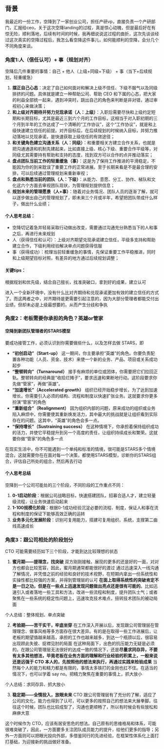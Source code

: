 ## **背景**
我最近的一份工作，空降到了一家创业公司，担任产研vp，直接负责一个产研部门，汇报给ceo，关于这次空降landing的过程，真是惊心动魄，但是最后好在有惊无险，顺利落地，后续有时间的时候，我再细说说这过程的曲折，这次先谈谈经过这次真实的空降过程后，我怎么看空降这件事儿，如何能顺利的空降，会分几个不同角度来谈。

### 角度1:人（信任认可）+ 事（规划对齐）
空降后几件重要的事情：自己 + 他人（上级+同级+下级） + 事（当下+后续规划，轻重缓急）
1) **摆正自己心态**：决定了自己如何面对和解决上级不信任、下级不服气以及同级排挤的问题。具体就是建立一种帮助公司、帮助 CEO 和下属的心态，把大家的利益全部统一起来，遇到冲突时，跳出自己的角色来判断是非对错，通过审视初心来做决策；
2) **和上级对齐期待并努力兑现承诺（人：上级）**：入职后需要尽快和上级约定短期和长期目标，尤其是最近三到六个月的工作目标，这相当于对入职初期的三个月到半年的工作达成了一个清晰的“工作协议”，这个“工作协议”，就是和上级快速建立信任的前提。对齐目标后，在后续规划的时候纳入目标，并努力推动落地以兑现承诺，是快速获取上级信任的有效途径；
3) **和关键角色建立沟通关系（人：同级）**：和重要相关方建立合作关系，也就是把沟通通道和机制先建起来，比如直接上级、核心下级、重要合作平级等，对同级尤其需要持有帮助和支持的态度，找到双方可以合作的点并推动落实；
4) **盘点团队当前工作的轻重缓急（事）**：这是为了保持工作推进的平滑稳定，不能因为你的到来耽误了重要工作的正常进展。至于长期来看是不是最合理的安排，可以后续通过管理规划来重新审视；
5) **盘点和熟悉当前的团队（人：下级）**：从能力、意愿、分工、协作、梯队和文化这六个方面去审视团队现状，为管理规划提供信息；
6) **规划未来的管理愿景（人+事）**：随着对业务情况、团队人员的逐渐了解，就可以逐步做出自己的管理规划了，即未来三个月或半年，希望把团队带成什么样子，做出什么业绩；

#### **个人思考总结**：
- 空降切记着急并轻易采取行动做出改变，需要通过沟通充分熟悉当下的人和事之后，再进行未来规划
- 人（获得信任和认可）：上级对齐期望兑现承诺建立信任，平级多支持和帮助建立合作，下级利用经验解决单点问题获得信服
- 事（获得成功）：梳理当前轻重缓急的事情，先保证重要工作平稳推进，同时和上级期望目标对照，有差异的地方通过后续规划调整；

#### **关键tips**：
根据规划和优先级，结合自己擅长，找准突破口，拿到好的成果，建立认可

进入一个全新环境中，没有什么比对齐期待和兑现承诺更加有效的建立信任的方式了。而这两者之中，对齐期待是更需要引起注意的，因为大部分管理者都能交付出业绩，但却未必是上级最想要的，从而产生分歧和争执

### **角度2**：老板需要你承担的角色？英雄or管家
#### **空降到新团队管理者的STARS模型**
要成功接管工作，必须认识到你需要做些什么，以及怎样去做
STARS，即
- **“初创启动”（Start-up）**
这一期间，你主要承担“英雄”的角色。你要负责配置各种功能（人员、资金、技术）来使一个新的业务、产品、项目或关系成功起步
- **“整顿转向”（Turnaround）**
接手有麻烦的单位或团体，你需要把它们拉回正轨。整顿转向的经典是“收拾烂摊子”，要求迅速和果断地行动。这阶段要求你先做“管家”，再做“英雄”。
- **“加速增长”（Accelerated growth）**
组织已经开始稳步增长，为了达到加速增长，你需要引入必须的结构、流程和制度以快速扩张业务。这就要求你更多扮演“管家”的角色
- **“重新组合”（Realignment）**
因为组织内部的问题，原来成功的组织或业务陷入麻烦中，你需要使其重新焕发活力，其中最大的挑战就是让组织看到实际存在的问题。这其中，“英雄”的角色会多一点。
- **“保持增长”（Sustraining success）**
在这种情境下，你承担着保持组织成功的活力，并使它平稳提升到另一个高度的责任，让组织持续成长和繁荣。这就要你做“管家”的角色多一点

在现实生活中，你不可能遇到一个单纯和标准的情境，很可能是STARS多个情境混合。这就需要你在在面对每一个决策，都使用STARS模型，诊断你的STARS组合，评估自己所处的组合，然后再去行动

#### **个人思考总结**
空降到一个公司可能处的三个阶段，不同阶段的工作重点不同：
1) **0-1启动阶段**：根据公司战略目标，快速搭建团队，招募合适人才，建立轻量级流程，让业务快速启动起来
2) **1-100规模化阶段**：根据0-1成功经验沉淀必要的流程、制度，保证人和事在流程和制度的保证下能够高效正确的运转
3) **业务多元化发展阶段**：识别可复用能力，搭建可复用组织、系统，支撑第二曲线高速成长

### **角度3**：跟公司相处的阶段划分
CTO 可能需要经历如下三个阶段，才能到达比较理想的状态
1) **蜜月期——提理念，找突破**
双方刚刚接触，展现的更多的还是好的一面，对对方也都会比较宽容，因此，蜜月期通常都能很好的渡过
通过迅速深入一线沟通了解情况，并凭借之前的经验和良好的技术视野，在短期内拿出一份系统性和实操性都比较强的方案，并得到管理层的认可
**在面上取得系统性的突破肯定不是一日之功，但是在一些点上迅速发现问题做出亮点还是很有可能的**。比如迅速引入或者落地一些工具和方法，改进一些流程和制度，提升团队士气；或者聚焦在一些系统的稳定性问题上，迅速攻克技术难点，扭转技术团队的被动局面

个人总结：整体规划、单点突破

2) **考验期——苦干实干，牢底坐穿**
在工作深入开展以后，发现跟公司管理层在管理理念、做事风格等多方面存在很大差异。有的是在取得一些工作进展后，让老板的期望值越来越高，承担的工作也越来越多，到达一个瓶颈以后，很容易出现顾此失彼、捉襟见肘的局面
在这种局面下，出色的抗压能力无疑是必须的。在跟公司管理层无法很好的达成一致的情况下，还是**尽量求同存异，不要有太多其他想法，毕竟老板在业务方面的理解和行业经验的积累上，一般来说还是远强于 CTO 本人的，先按照他的想法来执行，再通过实践来检验成果**
当然每个人的能力和精力都是有限的，事情太多铁打的金刚也扛不住。在适当的情况下，也可以学着 say no。把精力聚焦在重要的事情上，抓大放小

个人总结：求同存异、抓大放小

3) **稳定期——全情投入，放眼未来**
 CTO 跟公司管理层有了充分的了解，适应了公司的文化，能力也得到了认可，可以更多的按照自己的想法来大展拳脚。往往这个时候，团队也比较成型了，沟通也更顺畅了，所以有时候会有些放松和麻痹大意

这个时候作为 CTO，应该有居安思危的想法。自己原有的思维格局和体系，可能很难突破了，因此，一方面要多关注团队成员能力的提升，给他们更多的指导；另外一方面则可以把眼光投向外部，多借鉴同行的先进经验，在框架性体系化上面打打基础，为迎接新的挑战做好准备。


